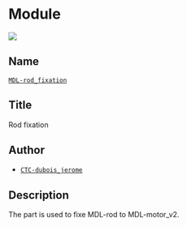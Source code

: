 # Module
![](viewme.png)

## Name
[`MDL-rod_fixation`]()

## Title
Rod fixation

## Author
* [`CTC-dubois_jerome`]()

## Description
The part is used to fixe MDL-rod to MDL-motor_v2.
